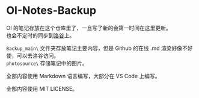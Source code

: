 # OI-Notes-Backup
OI 的笔记存放在这个仓库里了，一旦写了新的会第一时间在这里更新。  
也会不定时的同步到[洛谷](https://www.luogu.com.cn/user/816689#article)上。  

`Backup_main\` 文件夹存放笔记主要内容，但是 Github 的在线 .md 渲染好像不好使，可以去洛谷访问。  
`photosource\` 存储笔记中的图片。  

全部内容使用 Markdown 语言编写，大部分在 VS Code 上编写。  

全部内容使用 MIT LICENSE。
